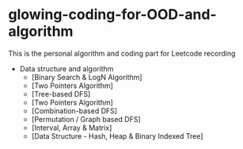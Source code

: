 # glowing-coding-for-OOD-and-algorithm
This is the personal algorithm and coding part for Leetcode recording

* Data structure and algorithm
    * [Binary Search & LogN Algorithm]
    * [Two Pointers Algorithm]
    * [Tree-based DFS]
    * [Two Pointers Algorithm]
    * [Combination-based DFS]
    * [Permutation / Graph based DFS]
    * [Interval, Array & Matrix]
    * [Data Structure - Hash, Heap & Binary Indexed Tree]
    
  



